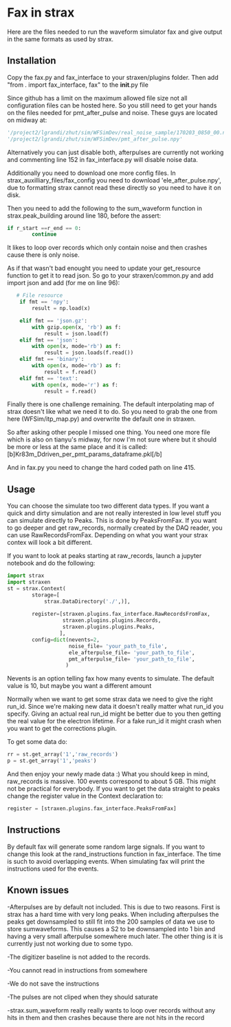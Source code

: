 # Fax in strax

Here are the files needed to run the waveform simulator fax and give output in the same formats as used by strax.

## Installation

Copy the fax.py and fax_interface to your straxen/plugins folder. Then add "from . import fax_interface, fax" to the __init__.py file

Since github has a limit on the maximum allowed file size not all configuration files can be hosted here. So you still need to get your hands on the files needed for pmt_after_pulse and noise. These guys are located on midway at:
```python
'/project2/lgrandi/zhut/sim/WFSimDev/real_noise_sample/170203_0850_00.npz'
'/project2/lgrandi/zhut/sim/WFSimDev/pmt_after_pulse.npy'
```

Alternatively you can just disable both, afterpulses are currently not working and commenting line 152 in fax_interface.py will disable noise data.

Additionally you need to download one more config files. In strax_auxilliary_files/fax_config you need to download  'ele_after_pulse.npy', due to formatting strax cannot read these directly so you need to have it on disk.

Then you need to add the following to the sum_waveform function in strax.peak_building around line 180, before the assert:
```python
if r_start ==r_end == 0:
        continue
```
It likes to loop over records which only contain noise and then crashes cause there is only noise.

As if that wasn't bad enought you need to update your get_resource function to get it to read json.
So go to your straxen/common.py and add import json and add (for me on line 96):
```python
   # File resource
    if fmt == 'npy':
        result = np.load(x)

    elif fmt == 'json.gz':
        with gzip.open(x, 'rb') as f:
            result = json.load(f)
    elif fmt == 'json':
        with open(x, mode='rb') as f:
            result = json.loads(f.read())
    elif fmt == 'binary':
        with open(x, mode='rb') as f:
            result = f.read()
    elif fmt == 'text':
        with open(x, mode='r') as f:
            result = f.read()
```

Finally there is one challenge remaining. The default interpolating map of strax doesn't like what we need it to do. So you need to grab the one from here (WFSim/itp_map.py) and overwrite the default one in straxen.


So after asking other people I missed one thing. You need one more file which is also on tianyu's midway, for now I'm not sure where but it should be more or less at the same place and it is called: [b]Kr83m_Ddriven_per_pmt_params_dataframe.pkl[/b]

And in fax.py you need to change the hard coded path on line 415.

## Usage
You can choose the simulate too two different data types. If you want a quick and dirty simulation and are not really interested in low level stuff you can simulate directly to Peaks. This is done by PeaksFromFax.
If you want to go deeper and get raw_records, normally created by the DAQ reader, you can use RawRecordsFromFax. Depending on what you want your strax contex will look a bit different.

If you want to look at peaks starting at raw_records, launch a jupyter notebook and do the following:
```python
import strax
import straxen
st = strax.Context(
        storage=[
            strax.DataDirectory('./',)],
    
        register=[straxen.plugins.fax_interface.RawRecordsFromFax,
                  straxen.plugins.plugins.Records,
                  straxen.plugins.plugins.Peaks,
                 ],
        config=dict(nevents=2,
                    noise_file= 'your_path_to_file',
                    ele_afterpulse_file= 'your_path_to_file',
                    pmt_afterpulse_file= 'your_path_to_file',
                   )
```
Nevents is an option telling fax how many events to simulate. The default value is 10, but maybe you want a different amount

Normally when we want to get some strax data we need to give the right run_id. Since we're making new data it doesn't really matter what run_id you specify. Giving an actual real run_id might be better due to you then getting the real value for the electron lifetime. For a fake run_id it might crash when you want to get the corrections plugin.

To get some data do:
```python
rr = st.get_array('1','raw_records')
p = st.get_array('1','peaks')
```

And then enjoy your newly made data :)
What you should keep in mind, raw_records is massive. 100 events correspond to about 5 GB. This might not be practical for everybody.
If you want to get the data straight to peaks change the register value in the Context declaration to:
```python
register = [straxen.plugins.fax_interface.PeaksFromFax]
```

## Instructions
By default fax will generate some random large signals. If you want to change this look at the rand_instructions function in fax_interface. The time is such to avoid overlapping events.
When simulating fax will print the instructions used for the events.


## Known issues
-Afterpulses are by default not included. This is due to two reasons. First is strax has a hard time with very long peaks. When including afterpulses the peaks get downsampled to still fit into the 200 samples of data we use to store sumwaveforms.
This causes a S2 to be downsampled into 1 bin and having a very small afterpulse somewhere much later. 
The other thing is it is currently just not working due to some typo.

-The digitizer baseline is not added to the records.

-You cannot read in instructions from somewhere

-We do not save the instructions

-The pulses are not cliped when they should saturate

-strax.sum_waveform really really wants to loop over records without any hits in them and then crashes because there are not hits in the record
